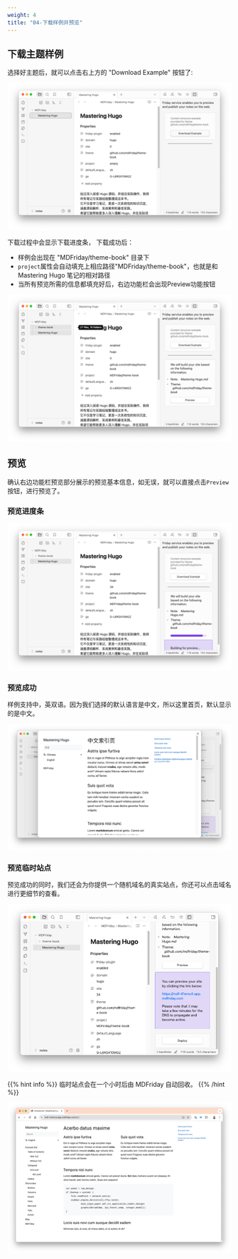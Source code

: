 ```yaml
---
weight: 4
title: "04-下载样例并预览"
---
```


## 下载主题样例

选择好主题后，就可以点击右上方的 "Download Example" 按钮了:

![Download Example](images/download-example.png)

下载过程中会显示下载进度条， 下载成功后：

- 样例会出现在 "MDFriday/theme-book" 目录下
- `project`属性会自动填充上相应路径"MDFriday/theme-book"，也就是和 Mastering Hugo 笔记的相对路径
- 当所有预览所需的信息都填充好后，右边功能栏会出现Preview功能按钮

![Download Example Successfully](images/download-example-success.png)

## 预览

确认右边功能栏预览部分展示的预览基本信息，如无误，就可以直接点击`Preview`按钮，进行预览了。

### 预览进度条

![Preview Progress](images/preview-progress.png)

### 预览成功

样例支持中，英双语。因为我们选择的默认语言是中文，所以这里首页，默认显示的是中文。

![Preview Successfully](images/preview-success.png)

### 预览临时站点

预览成功的同时，我们还会为你提供一个随机域名的真实站点，你还可以点击域名进行更细节的查看。

![Preview Site](images/preview-site.png)

{{% hint info %}}
临时站点会在一个小时后由 MDFriday 自动回收。
{{% /hint %}}

![Preview Site Detail](images/preview-site-detail.png)